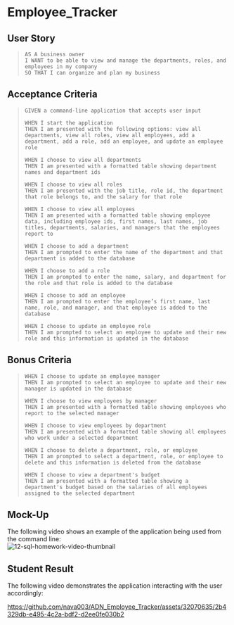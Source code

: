 # Employee_Tracker

## User Story
> `AS A business owner`  
> `I WANT to be able to view and manage the departments, roles, and employees in my company`  
> `SO THAT I can organize and plan my business`

## Acceptance Criteria
> `GIVEN a command-line application that accepts user input`
> 
> `WHEN I start the application`  
> `THEN I am presented with the following options: view all departments, view all roles, view all employees, add a department, add a role, add an employee, and update an employee role`
> 
> `WHEN I choose to view all departments`  
> `THEN I am presented with a formatted table showing department names and department ids`
> 
> `WHEN I choose to view all roles`  
> `THEN I am presented with the job title, role id, the department that role belongs to, and the salary for that role`
> 
> `WHEN I choose to view all employees`  
> `THEN I am presented with a formatted table showing employee data, including employee ids, first names, last names, job titles, departments, salaries, and managers that the employees report to`
> 
> `WHEN I choose to add a department`  
> `THEN I am prompted to enter the name of the department and that department is added to the database`
> 
> `WHEN I choose to add a role`  
> `THEN I am prompted to enter the name, salary, and department for the role and that role is added to the database`
> 
> `WHEN I choose to add an employee`  
> `THEN I am prompted to enter the employee’s first name, last name, role, and manager, and that employee is added to the database`
> 
> `WHEN I choose to update an employee role`  
> `THEN I am prompted to select an employee to update and their new role and this information is updated in the database`

## Bonus Criteria
> `WHEN I choose to update an employee manager`  
> `THEN I am prompted to select an employee to update and their new manager is updated in the database`
> 
> `WHEN I choose to view employees by manager`  
> `THEN I am presented with a formatted table showing employees who report to the selected manager`
> 
> `WHEN I choose to view employees by department`  
> `THEN I am presented with a formatted table showing all employees who work under a selected department`
> 
> `WHEN I choose to delete a department, role, or employee`  
> `THEN I am prompted to select a department, role, or employee to delete and this information is deleted from the database`
> 
> `WHEN I choose to view a department's budget`  
> `THEN I am presented with a formatted table showing a department's budget based on the salaries of all employees assigned to the selected department`

## Mock-Up
The following video shows an example of the application being used from the command line:  
![12-sql-homework-video-thumbnail](https://github.com/nava003/ADN_Employee_Tracker/assets/32070635/e7474b84-6174-4293-9ab1-55890e9ba657)

## Student Result
The following video demonstrates the application interacting with the user accordingly:  

https://github.com/nava003/ADN_Employee_Tracker/assets/32070635/2b4329db-e495-4c2a-bdf2-d2ee0fe030b2
